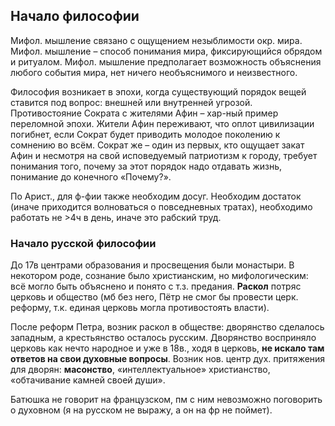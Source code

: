 ## Начало философии
Мифол. мышление связано с ощущением незыблимости окр. мира.
Мифол. мышление – способ понимания мира, фиксирующийся обрядом и ритуалом.
Мифол. мышление предполагает возможность объяснения любого события мира, нет ничего необъяснимого и неизвестного.

Философия возникает в эпохи, когда существующий порядок вещей ставится под вопрос: внешней или внутренней угрозой.
Противостояние Сократа с жителями Афин – хар-ный пример переломной эпохи.
Жители Афин переживают, что оплот цивилизации погибнет, если Сократ будет приводить молодое поколению к сомнению во всём.
Сократ же – один из первых, кто ощущает закат Афин и несмотря на свой исповедуемый патриотизм к городу, требует понимания того, почему за этот порядок надо отдавать жизнь, понимание до конечного «Почему?».

По Арист., для ф-фии также необходим досуг.
Необходим достаток (иначе приходится волноваться о повседневных тратах), необходимо работать не >4ч в день, иначе это рабский труд.


### Начало русской философии
До 17в центрами образования и просвещения были монастыри.
В некотором роде, сознание было христианским, но мифологическим: всё могло быть объяснено и понято с т.з. предания.
**Раскол** потряс церковь и общество (мб без него, Пётр не смог бы провести церк. реформу, т.к. единая церковь могла противостоять власти).

После реформ Петра, возник раскол в обществе: дворянство сделалось западным, а крестьянство осталось русским.
Дворянство восприняло церковь как нечто народное и уже в 18в., ходя в церковь, **не искало там ответов на свои духовные вопросы**.
Возник нов. центр дух. притяжения для дворян: **масонство**, «интеллектуальное» христианство, «обтачивание камней своей души».

Батюшка не говорит на французском, пм с ним невозможно поговорить о духовном (я на русском не выражу, а он на фр не поймет).

